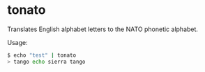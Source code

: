 # tonato

Translates English alphabet letters to the NATO phonetic alphabet.

Usage:
```bash
$ echo "test" | tonato
> tango echo sierra tango
```
